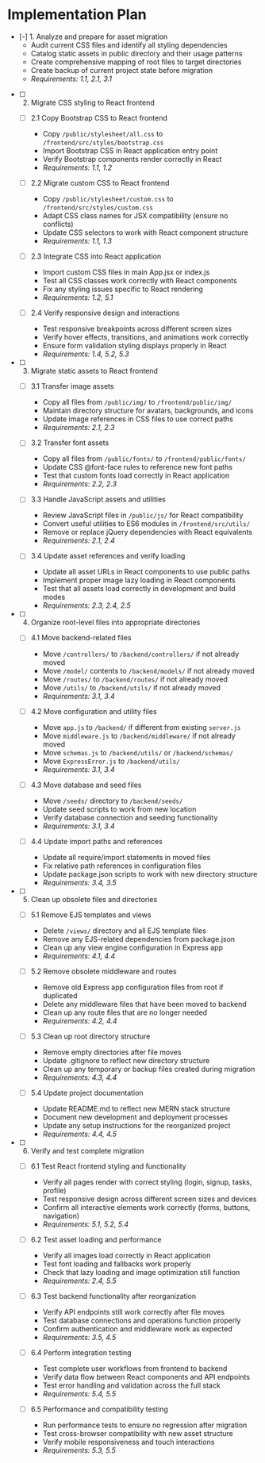 # Implementation Plan

- [-] 1. Analyze and prepare for asset migration
  - Audit current CSS files and identify all styling dependencies
  - Catalog static assets in public directory and their usage patterns
  - Create comprehensive mapping of root files to target directories
  - Create backup of current project state before migration
  - _Requirements: 1.1, 2.1, 3.1_

- [ ] 2. Migrate CSS styling to React frontend
  - [ ] 2.1 Copy Bootstrap CSS to React frontend
    - Copy `/public/stylesheet/all.css` to `/frontend/src/styles/bootstrap.css`
    - Import Bootstrap CSS in React application entry point
    - Verify Bootstrap components render correctly in React
    - _Requirements: 1.1, 1.2_

  - [ ] 2.2 Migrate custom CSS to React frontend
    - Copy `/public/stylesheet/custom.css` to `/frontend/src/styles/custom.css`
    - Adapt CSS class names for JSX compatibility (ensure no conflicts)
    - Update CSS selectors to work with React component structure
    - _Requirements: 1.1, 1.3_

  - [ ] 2.3 Integrate CSS into React application
    - Import custom CSS files in main App.jsx or index.js
    - Test all CSS classes work correctly with React components
    - Fix any styling issues specific to React rendering
    - _Requirements: 1.2, 5.1_

  - [ ] 2.4 Verify responsive design and interactions
    - Test responsive breakpoints across different screen sizes
    - Verify hover effects, transitions, and animations work correctly
    - Ensure form validation styling displays properly in React
    - _Requirements: 1.4, 5.2, 5.3_

- [ ] 3. Migrate static assets to React frontend
  - [ ] 3.1 Transfer image assets
    - Copy all files from `/public/img/` to `/frontend/public/img/`
    - Maintain directory structure for avatars, backgrounds, and icons
    - Update image references in CSS files to use correct paths
    - _Requirements: 2.1, 2.3_

  - [ ] 3.2 Transfer font assets
    - Copy all files from `/public/fonts/` to `/frontend/public/fonts/`
    - Update CSS @font-face rules to reference new font paths
    - Test that custom fonts load correctly in React application
    - _Requirements: 2.2, 2.3_

  - [ ] 3.3 Handle JavaScript assets and utilities
    - Review JavaScript files in `/public/js/` for React compatibility
    - Convert useful utilities to ES6 modules in `/frontend/src/utils/`
    - Remove or replace jQuery dependencies with React equivalents
    - _Requirements: 2.1, 2.4_

  - [ ] 3.4 Update asset references and verify loading
    - Update all asset URLs in React components to use public paths
    - Implement proper image lazy loading in React components
    - Test that all assets load correctly in development and build modes
    - _Requirements: 2.3, 2.4, 2.5_

- [ ] 4. Organize root-level files into appropriate directories
  - [ ] 4.1 Move backend-related files
    - Move `/controllers/` to `/backend/controllers/` if not already moved
    - Move `/model/` contents to `/backend/models/` if not already moved
    - Move `/routes/` to `/backend/routes/` if not already moved
    - Move `/utils/` to `/backend/utils/` if not already moved
    - _Requirements: 3.1, 3.4_

  - [ ] 4.2 Move configuration and utility files
    - Move `app.js` to `/backend/` if different from existing `server.js`
    - Move `middleware.js` to `/backend/middleware/` if not already moved
    - Move `schemas.js` to `/backend/utils/` or `/backend/schemas/`
    - Move `ExpressError.js` to `/backend/utils/`
    - _Requirements: 3.1, 3.4_

  - [ ] 4.3 Move database and seed files
    - Move `/seeds/` directory to `/backend/seeds/`
    - Update seed scripts to work from new location
    - Verify database connection and seeding functionality
    - _Requirements: 3.1, 3.4_

  - [ ] 4.4 Update import paths and references
    - Update all require/import statements in moved files
    - Fix relative path references in configuration files
    - Update package.json scripts to work with new directory structure
    - _Requirements: 3.4, 3.5_

- [ ] 5. Clean up obsolete files and directories
  - [ ] 5.1 Remove EJS templates and views
    - Delete `/views/` directory and all EJS template files
    - Remove any EJS-related dependencies from package.json
    - Clean up any view engine configuration in Express app
    - _Requirements: 4.1, 4.4_

  - [ ] 5.2 Remove obsolete middleware and routes
    - Remove old Express app configuration files from root if duplicated
    - Delete any middleware files that have been moved to backend
    - Clean up any route files that are no longer needed
    - _Requirements: 4.2, 4.4_

  - [ ] 5.3 Clean up root directory structure
    - Remove empty directories after file moves
    - Update .gitignore to reflect new directory structure
    - Clean up any temporary or backup files created during migration
    - _Requirements: 4.3, 4.4_

  - [ ] 5.4 Update project documentation
    - Update README.md to reflect new MERN stack structure
    - Document new development and deployment processes
    - Update any setup instructions for the reorganized project
    - _Requirements: 4.4, 4.5_

- [ ] 6. Verify and test complete migration
  - [ ] 6.1 Test React frontend styling and functionality
    - Verify all pages render with correct styling (login, signup, tasks, profile)
    - Test responsive design across different screen sizes and devices
    - Confirm all interactive elements work correctly (forms, buttons, navigation)
    - _Requirements: 5.1, 5.2, 5.4_

  - [ ] 6.2 Test asset loading and performance
    - Verify all images load correctly in React application
    - Test font loading and fallbacks work properly
    - Check that lazy loading and image optimization still function
    - _Requirements: 2.4, 5.5_

  - [ ] 6.3 Test backend functionality after reorganization
    - Verify API endpoints still work correctly after file moves
    - Test database connections and operations function properly
    - Confirm authentication and middleware work as expected
    - _Requirements: 3.5, 4.5_

  - [ ] 6.4 Perform integration testing
    - Test complete user workflows from frontend to backend
    - Verify data flow between React components and API endpoints
    - Test error handling and validation across the full stack
    - _Requirements: 5.4, 5.5_

  - [ ] 6.5 Performance and compatibility testing
    - Run performance tests to ensure no regression after migration
    - Test cross-browser compatibility with new asset structure
    - Verify mobile responsiveness and touch interactions
    - _Requirements: 5.3, 5.5_